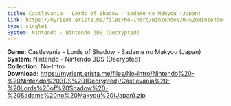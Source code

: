 ```yaml
---
title: Castlevania - Lords of Shadow - Sadame no Makyou (Japan)
link: https://myrient.erista.me/files/No-Intro/Nintendo%20-%20Nintendo%203DS%20(Decrypted)/Castlevania%20-%20Lords%20of%20Shadow%20-%20Sadame%20no%20Makyou%20(Japan).zip
type: single1
System: Nintendo - Nintendo 3DS (Decrypted)
---
```

<b>Game:</b> Castlevania - Lords of Shadow - Sadame no Makyou (Japan)<br>
<b>System:</b> Nintendo - Nintendo 3DS (Decrypted)<br>
<b>Collection:</b> No-Intro<br>
<b>Download:</b> https://myrient.erista.me/files/No-Intro/Nintendo%20-%20Nintendo%203DS%20(Decrypted)/Castlevania%20-%20Lords%20of%20Shadow%20-%20Sadame%20no%20Makyou%20(Japan).zip